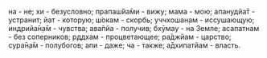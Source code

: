 на - не; хи - безусловно; прапаш́йа̄ми - вижу; мама - мою; апанудйа̄т - устранит; йат - которую; ш́окам - скорбь; уччхошан̣ам - иссушающую; индрийа̄н̣а̄м - чувства; ава̄пйа - получив; бхӯмау - на Земле; асапатнам - без соперников; р̣ддхам - процветающее; ра̄джйам - царство; сура̄н̣а̄м - полубогов; апи - даже; ча - также; а̄дхипатйам - власть.